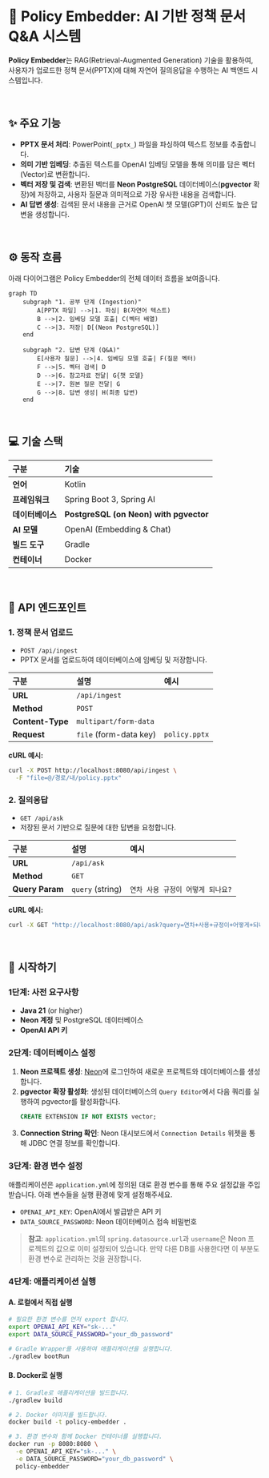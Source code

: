 # 🚀 Policy Embedder: AI 기반 정책 문서 Q&A 시스템

**Policy Embedder**는 RAG(Retrieval-Augmented Generation) 기술을 활용하여, 사용자가 업로드한 정책 문서(PPTX)에 대해 자연어 질의응답을 수행하는 AI 백엔드 시스템입니다.

<br>

## ✨ 주요 기능

- **PPTX 문서 처리**: PowerPoint(`_pptx_`) 파일을 파싱하여 텍스트 정보를 추출합니다.
- **의미 기반 임베딩**: 추출된 텍스트를 OpenAI 임베딩 모델을 통해 의미를 담은 벡터(Vector)로 변환합니다.
- **벡터 저장 및 검색**: 변환된 벡터를 **Neon PostgreSQL** 데이터베이스(**pgvector** 확장)에 저장하고, 사용자 질문과 의미적으로 가장 유사한 내용을 검색합니다.
- **AI 답변 생성**: 검색된 문서 내용을 근거로 OpenAI 챗 모델(GPT)이 신뢰도 높은 답변을 생성합니다.

<br>

## ⚙️ 동작 흐름

아래 다이어그램은 Policy Embedder의 전체 데이터 흐름을 보여줍니다.

```mermaid
graph TD
    subgraph "1. 공부 단계 (Ingestion)"
        A[PPTX 파일] -->|1. 파싱| B(자연어 텍스트)
        B -->|2. 임베딩 모델 호출| C(벡터 배열)
        C -->|3. 저장| D[(Neon PostgreSQL)]
    end

    subgraph "2. 답변 단계 (Q&A)"
        E[사용자 질문] -->|4. 임베딩 모델 호출| F(질문 벡터)
        F -->|5. 벡터 검색| D
        D -->|6. 참고자료 전달| G{챗 모델}
        E -->|7. 원본 질문 전달| G
        G -->|8. 답변 생성| H(최종 답변)
    end
```

<br>

## 💻 기술 스택

| 구분 | 기술 |
| :--- | :--- |
| **언어** | Kotlin |
| **프레임워크** | Spring Boot 3, Spring AI |
| **데이터베이스** | **PostgreSQL (on Neon) with pgvector** |
| **AI 모델** | OpenAI (Embedding & Chat) |
| **빌드 도구** | Gradle |
| **컨테이너** | Docker |

<br>

## 🔌 API 엔드포인트

### 1. 정책 문서 업로드

- `POST /api/ingest`
- PPTX 문서를 업로드하여 데이터베이스에 임베딩 및 저장합니다.

| 구분 | 설명 | 예시 |
| :--- | :--- | :--- |
| **URL** | `/api/ingest` | |
| **Method** | `POST` | |
| **Content-Type** | `multipart/form-data` | |
| **Request** | `file` (form-data key) | `policy.pptx` |

**cURL 예시:**
```bash
curl -X POST http://localhost:8080/api/ingest \
  -F "file=@/경로/내/policy.pptx"
```

### 2. 질의응답

- `GET /api/ask`
- 저장된 문서 기반으로 질문에 대한 답변을 요청합니다.

| 구분 | 설명 | 예시 |
| :--- | :--- | :--- |
| **URL** | `/api/ask` | |
| **Method** | `GET` | |
| **Query Param** | `query` (string) | `연차 사용 규정이 어떻게 되나요?` |

**cURL 예시:**
```bash
curl -X GET "http://localhost:8080/api/ask?query=연차+사용+규정이+어떻게+되나요"
```

<br>

## 🚀 시작하기

### 1단계: 사전 요구사항

- **Java 21** (or higher)
- **Neon 계정** 및 PostgreSQL 데이터베이스
- **OpenAI API 키**

### 2단계: 데이터베이스 설정

1.  **Neon 프로젝트 생성**: [Neon](https://neon.tech/)에 로그인하여 새로운 프로젝트와 데이터베이스를 생성합니다.
2.  **pgvector 확장 활성화**: 생성된 데이터베이스의 `Query Editor`에서 다음 쿼리를 실행하여 pgvector를 활성화합니다.
    ```sql
    CREATE EXTENSION IF NOT EXISTS vector;
    ```
3.  **Connection String 확인**: Neon 대시보드에서 `Connection Details` 위젯을 통해 JDBC 연결 정보를 확인합니다.

### 3단계: 환경 변수 설정

애플리케이션은 `application.yml`에 정의된 대로 환경 변수를 통해 주요 설정값을 주입받습니다. 아래 변수들을 실행 환경에 맞게 설정해주세요.

- `OPENAI_API_KEY`: OpenAI에서 발급받은 API 키
- `DATA_SOURCE_PASSWORD`: Neon 데이터베이스 접속 비밀번호

> **참고**: `application.yml`의 `spring.datasource.url`과 `username`은 Neon 프로젝트의 값으로 이미 설정되어 있습니다. 만약 다른 DB를 사용한다면 이 부분도 환경 변수로 관리하는 것을 권장합니다.

### 4단계: 애플리케이션 실행

#### A. 로컬에서 직접 실행

```bash
# 필요한 환경 변수를 먼저 export 합니다.
export OPENAI_API_KEY="sk-..."
export DATA_SOURCE_PASSWORD="your_db_password"

# Gradle Wrapper를 사용하여 애플리케이션을 실행합니다.
./gradlew bootRun
```

#### B. Docker로 실행

```bash
# 1. Gradle로 애플리케이션을 빌드합니다.
./gradlew build

# 2. Docker 이미지를 빌드합니다.
docker build -t policy-embedder .

# 3. 환경 변수와 함께 Docker 컨테이너를 실행합니다.
docker run -p 8080:8080 \
  -e OPENAI_API_KEY="sk-..." \
  -e DATA_SOURCE_PASSWORD="your_db_password" \
  policy-embedder
```